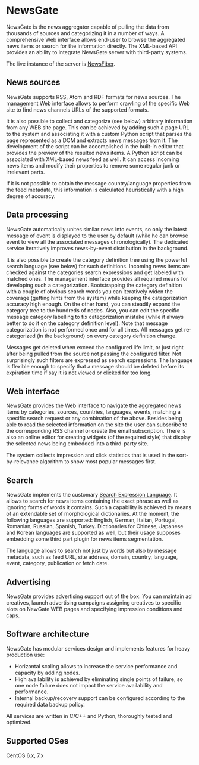 # NewsGate

NewsGate is the news aggregator capable of pulling the data from thousands of 
sources and categorizing it in a number of ways. A comprehensive Web interface
allows end-user to browse the aggregated news items or search for the 
information directly. The XML-based API provides an ability to integrate 
NewsGate server with third-party systems.
 
The live instance of the server is [NewsFiber](http://www.newsfiber.com).

## News sources

NewsGate supports RSS, Atom and RDF formats for news sources. The management
Web interface allows to perform crawling of the specific Web site to find news 
channels URLs of the supported formats. 

It is also possible to collect and categorize (see below) arbitrary information 
from any WEB site page. This can be achieved by adding such a page URL to the 
system and associating it with a custom Python script that parses the page 
represented as a DOM and extracts news messages from it. The development of the 
script can be accomplished in the built-in editor that provides the preview of 
the resulted news items. A Python script can be associated with XML-based news 
feed as well. It can access incoming news items and modify their properties to 
remove some regular junk or irrelevant parts.

If it is not possible to obtain the message country/language properties from 
the feed metadata, this information is calculated heuristically with a high 
degree of accuracy.

## Data processing

NewsGate automatically unites similar news into events, so only the latest 
message of event is displayed to the user by default (while he can browse event
to view all the associated messages chronologically). The dedicated service 
iteratively improves news-by-event distribution in the background.

It is also possible to create the category definition tree using the powerful 
search  language (see below) for such definitions. Incoming news items are 
checked against the categories search expressions and get labeled with matched
ones. The management interface provides all required means for developing such
a categorization. Bootstrapping the category definition with a couple of 
obvious search words you can iteratively widen the coverage (getting hints from 
the system) while keeping the categorization accuracy high enough. On the other 
hand, you can steadily expand the category tree to the hundreds of nodes. Also,
you can edit the specific message category labelling to fix categorization 
mistake (while it always better to do it on the category definition level). 
Note that message categorization is not performed once and for all times. All 
messages get re-categorized (in the background) on every category definition 
change.

Messages get deleted when exceed the configured life limit, or just right after 
being pulled from the source not passing the configured filter. Not surprisingly
such filters are expressed as search expressions. The language is flexible
enough to specify that a message should be deleted before its expiration time
if say it is not viewed or clicked for too long.

## Web interface

NewsGate provides the Web interface to navigate the aggregated news items by
categories, sources, countries, languages, events, matching a specific search 
request or any combination of the above. Besides being able to read the selected
information on the site the user can subscribe to the corresponding RSS channel
or create the email subscription. There is also an online editor for creating 
widgets (of the required style) that display the selected news being embedded 
into a third-party site.
 
The system collects impression and click statistics that is used in the 
sort-by-relevance algorithm to show most popular messages first.

## Search

NewsGate implements the customary 
[Search Expression Language](http://www.newsfiber.com/p/h/s?lang=eng). It allows
to search for news items containing the exact phrase as well as ignoring forms
of words it contains. Such a capability is achieved by means of an extendable 
set of morphological dictionaries. At the moment, the following languages are
supported: English, German, Italian, Portugal, Romanian, Russian, Spanish, 
Turkey. Dictionaries for Chinese, Japanese and Korean languages are supported as 
well, but their usage supposes embedding some third part plugin for news items 
segmentation.

The language allows to search not just by words but also by message metadata, 
such as feed URL, site address, domain, country, language, event, category, 
publication or fetch date.

## Advertising

NewsGate provides advertising support out of the box. You can maintain ad 
creatives, launch advertising campaigns assigning creatives to specific slots on
NewGate WEB pages and specifying impression conditions and caps.

## Software architecture

NewsGate has modular services design and implements features for heavy 
production use:
* Horizontal scaling allows to increase the service performance and capacity 
  by adding nodes.
* High availability is achieved by eliminating single points of failure, so 
  one node failure does not impact the service availability and performance.
* Internal backup/recovery support can be configured according to the required 
  data backup policy.

All services are written in C/C++ and Python, thoroughly tested and optimized.

## Supported OSes

CentOS 6.x, 7.x
